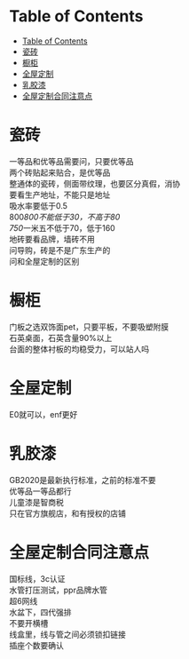 # Table of Contents
- [Table of Contents](#table-of-contents)
- [瓷砖](#瓷砖)
- [橱柜](#橱柜)
- [全屋定制](#全屋定制)
- [乳胶漆](#乳胶漆)
- [全屋定制合同注意点](#全屋定制合同注意点)

# 瓷砖
一等品和优等品需要问，只要优等品  
两个砖贴起来贴合，是优等品  
整通体的瓷砖，侧面带纹理，也要区分真假，消协  
要看生产地址，不能只是地址  
吸水率要低于0.5  
800*800不能低于30，不高于80  
750*一米五不低于70，低于160  
地砖要看品牌，墙砖不用  
问导购，砖是不是广东生产的  
问和全屋定制的区别


# 橱柜
门板之选双饰面pet，只要平板，不要吸塑附膜  
石英桌面，石英含量90%以上  
台面的整体衬板的均稳受力，可以站人吗  


# 全屋定制
E0就可以，enf更好

# 乳胶漆
GB2020是最新执行标准，之前的标准不要  
优等品一等品都行  
儿童漆是智商税  
只在官方旗舰店，和有授权的店铺


# 全屋定制合同注意点
国标线，3c认证  
水管打压测试，ppr品牌水管   
超6网线  
水盆下，四代强排  
不要开横槽  
线盒里，线与管之间必须锁扣链接  
插座个数要确认  



